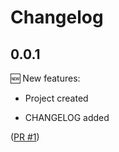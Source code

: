 # Changelog

## 0.0.1

🆕 New features:
- Project created

- CHANGELOG added

([PR #1](https://github.com/srb3/kong-postgres-importer/pull/1))
